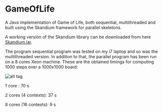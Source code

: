 # GameOfLife
A Java implementation of Game of Life, both sequential, multithreaded and built using the Skandium framework for parallel skeletons.

A working version of the Skandium library can be downloaded from here [Skandium.jar](http://stefanoforti.altervista.org/Skandium).

The program sequential program was tested on my i7 laptop and so was the multithreaded version. In addition to that,
the parallel program has been run on a 8 cores Xeon machine. These are the obtained timings for computing 1000 steps
over a 1000x1000 board:

![alt tag](https://github.com/teto1992/GameOfLife/blob/master/plot.PNG)

1 core :                70 s

2 cores (4 contexts):   37 s

8 cores (16 contexts):  9 s

